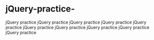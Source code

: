 # jQuery-practice-
jQuery practice jQuery practice jQuery practice jQuery practice jQuery practice jQuery practice jQuery practice jQuery practice jQuery practice jQuery practice 
